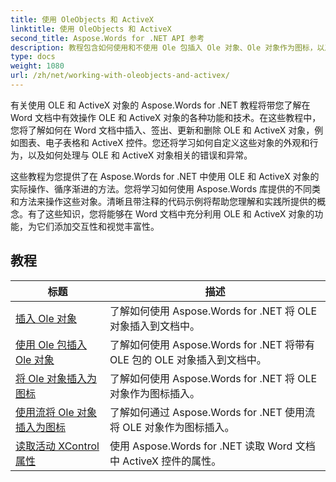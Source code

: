 ```yaml
---
title: 使用 OleObjects 和 ActiveX
linktitle: 使用 OleObjects 和 ActiveX
second_title: Aspose.Words for .NET API 参考
description: 教程包含如何使用和不使用 Ole 包插入 Ole 对象、Ole 对象作为图标，以及使用 Aspose.Words for .NET 读取 Active XControl 属性。
type: docs
weight: 1080
url: /zh/net/working-with-oleobjects-and-activex/
---
```


有关使用 OLE 和 ActiveX 对象的 Aspose.Words for .NET 教程将带您了解在 Word 文档中有效操作 OLE 和 ActiveX 对象的各种功能和技术。在这些教程中，您将了解如何在 Word 文档中插入、签出、更新和删除 OLE 和 ActiveX 对象，例如图表、电子表格和 ActiveX 控件。您还将学习如何自定义这些对象的外观和行为，以及如何处理与 OLE 和 ActiveX 对象相关的错误和异常。

这些教程为您提供了在 Aspose.Words for .NET 中使用 OLE 和 ActiveX 对象的实际操作、循序渐进的方法。您将学习如何使用 Aspose.Words 库提供的不同类和方法来操作这些对象。清晰且带注释的代码示例将帮助您理解和实践所提供的概念。有了这些知识，您将能够在 Word 文档中充分利用 OLE 和 ActiveX 对象的功能，为它们添加交互性和视觉丰富性。

 ## 教程
| 标题 | 描述 |
| --- | --- |
| [插入 Ole 对象](./insert-ole-object/) | 了解如何使用 Aspose.Words for .NET 将 OLE 对象插入到文档中。 |
| [使用 Ole 包插入 Ole 对象](./insert-ole-object-with-ole-package/) | 了解如何使用 Aspose.Words for .NET 将带有 OLE 包的 OLE 对象插入到文档中。 |
| [将 Ole 对象插入为图标](./insert-ole-object-as-icon/) | 了解如何使用 Aspose.Words for .NET 将 OLE 对象作为图标插入。 |
| [使用流将 Ole 对象插入为图标](./insert-ole-object-as-icon-using-stream/) | 了解如何通过 Aspose.Words for .NET 使用流将 OLE 对象作为图标插入。 |
| [读取活动 XControl 属性](./read-active-xcontrol-properties/) | 使用 Aspose.Words for .NET 读取 Word 文档中 ActiveX 控件的属性。 |